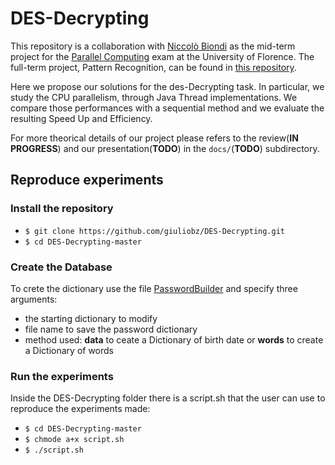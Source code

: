 # DES-Decrypting

This repository is a collaboration with [Niccolò Biondi](https://github.com/NiccoBiondi) as the mid-term project for the [Parallel Computing](https://www.unifi.it/p-ins2-2015-415640-0.html) exam at the University of Florence. The full-term project, Pattern Recognition, can be found in [this repository](https://github.com/NiccoBiondi/Pattern_Recognition).

Here we propose our solutions for the des-Decrypting task. In particular, we study the CPU parallelism, through Java Thread implementations. We compare those performances with a sequential method and we evaluate the resulting Speed Up and Efficiency.

For more theorical details of our project please refers to the review(**IN PROGRESS**) and our presentation(**TODO**) in the `docs/`(**TODO**) subdirectory.

## Reproduce experiments

### Install  the repository

* `$ git clone https://github.com/giuliobz/DES-Decrypting.git`
* `$ cd DES-Decrypting-master`

### Create the Database

To crete the dictionary use the file [PasswordBuilder](src/PasswordDictionary/PasswordBuilder.java) and specify three arguments:

- the starting dictionary to modify
- file name to save the password dictionary
- method used: **data** to ceate a Dictionary of birth date or **words** to create a Dictionary of words


### Run the experiments

Inside the DES-Decrypting folder there is a script.sh that the user can use to reproduce the experiments made:

* `$ cd DES-Decrypting-master`
* `$ chmode a+x script.sh`
* `$ ./script.sh`